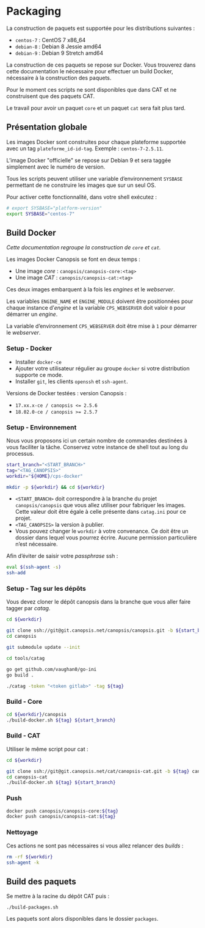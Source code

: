 # Packaging

La construction de paquets est supportée pour les distributions suivantes :

 * `centos-7` : CentOS 7 x86_64
 * `debian-8` : Debian 8 Jessie amd64
 * `debian-9` : Debian 9 Stretch amd64

La construction de ces paquets se repose sur Docker. Vous trouverez dans cette documentation le nécessaire pour effectuer un build Docker, nécessaire à la construction des paquets.

Pour le moment ces scripts ne sont disponibles que dans CAT et ne construisent que des paquets CAT.

Le travail pour avoir un paquet `core` et un paquet `cat` sera fait plus tard.

## Présentation globale

Les images Docker sont construites pour chaque plateforme supportée avec un tag `plateforme_id-id-tag`. Exemple : `centos-7-2.5.11`.

L’image Docker "officielle" se repose sur Debian 9 et sera taggée simplement avec le numéro de version.

Tous les scripts peuvent utiliser une variable d’environnement `SYSBASE` permettant de ne construire les images que sur un seul OS.

Pour activer cette fonctionnalité, dans votre shell exécutez :

```bash
# export SYSBASE="platform-version"
export SYSBASE="centos-7"
```

## Build Docker

*Cette documentation regroupe la construction de `core` et `cat`.*

Les images Docker Canopsis se font en deux temps :

 * Une image *core* : `canopsis/canopsis-core:<tag>`
 * Une image *CAT* : `canopsis/canopsis-cat:<tag>`

Ces deux images embarquent à la fois les *engines* et le *webserver*.

Les variables `ENGINE_NAME` et `ENGINE_MODULE` doivent être positionnées pour chaque instance d’*engine* et la variable `CPS_WEBSERVER` doit valoir `0` pour démarrer un *engine*.

La variable d’environnement `CPS_WEBSERVER` doit être mise à `1` pour démarrer le *webserver*.

### Setup - Docker

 * Installer `docker-ce`
 * Ajouter votre utilisateur régulier au groupe `docker` si votre distribution supporte ce mode.
 * Installer `git`, les clients `openssh` et `ssh-agent`.

Versions de Docker testées : version Canopsis :

 * `17.xx.x-ce / canopsis <= 2.5.6`
 * `18.02.0-ce / canopsis >= 2.5.7`

### Setup - Environnement

Nous vous proposons ici un certain nombre de commandes destinées à vous faciliter la tâche. Conservez votre instance de shell tout au long du processus.

```bash
start_branch="<START_BRANCH>"
tag="<TAG_CANOPSIS>"
workdir="${HOME}/cps-docker"

mkdir -p ${workdir} && cd ${workdir}
```

 * `<START_BRANCH>` doit correspondre à la branche du projet `canopsis/canopsis` que vous allez utiliser pour fabriquer les images. Cette valeur doit être égale à celle présente dans `catag.ini` pour ce projet.
 * `<TAG_CANOPSIS>` la version à publier.
 * Vous pouvez changer le `workdir` à votre convenance. Ce doit être un dossier dans lequel vous pourrez écrire. Aucune permission particulière n’est nécessaire.

Afin d’éviter de saisir votre *passphrase* ssh :

```bash
eval $(ssh-agent -s)
ssh-add
```

### Setup - Tag sur les dépôts

Vous devez cloner le dépôt canopsis dans la branche que vous aller faire tagger par *catag*.

```bash
cd ${workdir}

git clone ssh://git@git.canopsis.net/canopsis/canopsis.git -b ${start_branch} canopsis
cd canopsis

git submodule update --init

cd tools/catag

go get github.com/vaughan0/go-ini
go build .

./catag -token "<token gitlab>" -tag ${tag}
```

### Build - Core

```bash
cd ${workdir}/canopsis
./build-docker.sh ${tag} ${start_branch}
```

### Build - CAT

Utiliser le même script pour cat :

```bash
cd ${workdir}

git clone ssh://git@git.canopsis.net/cat/canopsis-cat.git -b ${tag} canopsis-cat
cd canopsis-cat
./build-docker.sh ${tag} ${start_branch}
```

### Push

```bash
docker push canopsis/canopsis-core:${tag}
docker push canopsis/canopsis-cat:${tag}
```

### Nettoyage

Ces actions ne sont pas nécessaires si vous allez relancer des *builds* :

```bash
rm -rf ${workdir}
ssh-agent -k
```

## Build des paquets

Se mettre à la racine du dépôt CAT puis :

```
./build-packages.sh
```

Les paquets sont alors disponibles dans le dossier `packages`.
